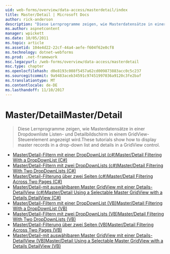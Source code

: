 ```yaml
---
uid: web-forms/overview/data-access/masterdetail/index
title: Master/Detail | Microsoft Docs
author: rick-anderson
description: "Diese Lernprogramme zeigen, wie Masterdatensätze in einer Dropdownliste Listen- und Detailbildschirm in einem GridView-Steuerelement angezeigt wird."
ms.author: aspnetcontent
manager: wpickett
ms.date: 10/05/2011
ms.topic: article
ms.assetid: 104e4d22-22cf-44a4-aefe-f604f62e0cf8
ms.technology: dotnet-webforms
ms.prod: .net-framework
msc.legacyurl: /web-forms/overview/data-access/masterdetail
msc.type: chapter
ms.openlocfilehash: d0e8193c008f5457a62cd009873883acc0c5c237
ms.sourcegitcommit: 9a9483aceb34591c97451997036a9120c3fe2baf
ms.translationtype: MT
ms.contentlocale: de-DE
ms.lasthandoff: 11/10/2017
---
```

<a name="masterdetail"></a><span data-ttu-id="3bd2a-103">Master/Detail</span><span class="sxs-lookup"><span data-stu-id="3bd2a-103">Master/Detail</span></span>
====================
> <span data-ttu-id="3bd2a-104">Diese Lernprogramme zeigen, wie Masterdatensätze in einer Dropdownliste Listen- und Detailbildschirm in einem GridView-Steuerelement angezeigt wird.</span><span class="sxs-lookup"><span data-stu-id="3bd2a-104">These tutorials show how to display master records in a drop-down list and details in a GridView control.</span></span>


- [<span data-ttu-id="3bd2a-105">Master/Detail-Filtern mit einer DropDownList (c#)</span><span class="sxs-lookup"><span data-stu-id="3bd2a-105">Master/Detail Filtering With a DropDownList (C#)</span></span>](master-detail-filtering-with-a-dropdownlist-cs.md)
- [<span data-ttu-id="3bd2a-106">Master/Detail-Filtern mit zwei DropDownLists (c#)</span><span class="sxs-lookup"><span data-stu-id="3bd2a-106">Master/Detail Filtering With Two DropDownLists (C#)</span></span>](master-detail-filtering-with-two-dropdownlists-cs.md)
- [<span data-ttu-id="3bd2a-107">Master/Detail-Filterung über zwei Seiten (c#)</span><span class="sxs-lookup"><span data-stu-id="3bd2a-107">Master/Detail Filtering Across Two Pages (C#)</span></span>](master-detail-filtering-across-two-pages-cs.md)
- [<span data-ttu-id="3bd2a-108">Master/Detail-mit auswählbaren Master GridView mit einer Details-DetailView (c#)</span><span class="sxs-lookup"><span data-stu-id="3bd2a-108">Master/Detail Using a Selectable Master GridView with a Details DetailView (C#)</span></span>](master-detail-using-a-selectable-master-gridview-with-a-details-detailview-cs.md)
- [<span data-ttu-id="3bd2a-109">Master/Detail-Filtern mit einer DropDownList (VB)</span><span class="sxs-lookup"><span data-stu-id="3bd2a-109">Master/Detail Filtering With a DropDownList (VB)</span></span>](master-detail-filtering-with-a-dropdownlist-vb.md)
- [<span data-ttu-id="3bd2a-110">Master/Detail-Filtern mit zwei DropDownLists (VB)</span><span class="sxs-lookup"><span data-stu-id="3bd2a-110">Master/Detail Filtering With Two DropDownLists (VB)</span></span>](master-detail-filtering-with-two-dropdownlists-vb.md)
- [<span data-ttu-id="3bd2a-111">Master/Detail-Filterung über zwei Seiten (VB)</span><span class="sxs-lookup"><span data-stu-id="3bd2a-111">Master/Detail Filtering Across Two Pages (VB)</span></span>](master-detail-filtering-across-two-pages-vb.md)
- [<span data-ttu-id="3bd2a-112">Master/Detail-mit auswählbaren Master GridView mit einer Details-DetailView (VB)</span><span class="sxs-lookup"><span data-stu-id="3bd2a-112">Master/Detail Using a Selectable Master GridView with a Details DetailView (VB)</span></span>](master-detail-using-a-selectable-master-gridview-with-a-details-detailview-vb.md)
